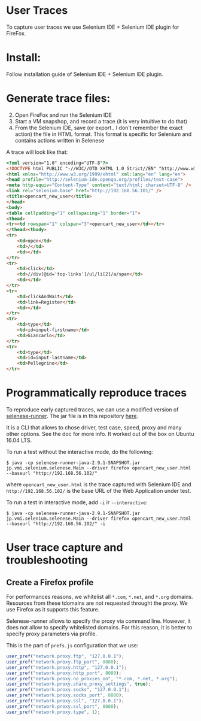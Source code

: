 # User Traces

To capture user traces we use Selenium IDE + Selenium IDE plugin for FireFox.

# Install:

Follow installation guide of Selenium IDE + Selenium IDE plugin.

# Generate trace files:
2. Open FireFox and run the Selenium IDE
3. Start a VM snapshop, and record a trace (it is very intuitive to do that)
4. From the Selenium IDE, save (or export.. I don't remember the exact action) 
the file in HTML format. This format is specific for Selenium and contains actions written in Selenese

A trace will look like that:


```html
<?xml version="1.0" encoding="UTF-8"?>
<!DOCTYPE html PUBLIC "-//W3C//DTD XHTML 1.0 Strict//EN" "http://www.w3.org/TR/xhtml1/DTD/xhtml1-strict.dtd">
<html xmlns="http://www.w3.org/1999/xhtml" xml:lang="en" lang="en">
<head profile="http://selenium-ide.openqa.org/profiles/test-case">
<meta http-equiv="Content-Type" content="text/html; charset=UTF-8" />
<link rel="selenium.base" href="http://192.168.56.101/" />
<title>opencart_new_user</title>
</head>
<body>
<table cellpadding="1" cellspacing="1" border="1">
<thead>
<tr><td rowspan="1" colspan="3">opencart_new_user</td></tr>
</thead><tbody>
<tr>
	<td>open</td>
	<td>/</td>
	<td></td>
</tr>
<tr>
	<td>click</td>
	<td>//div[@id='top-links']/ul/li[2]/a/span</td>
	<td></td>
</tr>
<tr>
	<td>clickAndWait</td>
	<td>link=Register</td>
	<td></td>
</tr>
<tr>
	<td>type</td>
	<td>id=input-firstname</td>
	<td>Giancarlo</td>
</tr>
<tr>
	<td>type</td>
	<td>id=input-lastname</td>
	<td>Pellegrino</td>
</tr>
```

# Programmatically reproduce traces

To reproduce early captured traces, we can use a modified version of 
[selenese-runner](https://github.com/tgianko/selenese-runner-java/tree/newfeat/interactive). 
The jar file is in this repository [here](https://projects.cispa.uni-saarland.de/giancarlo.pellegrino/vilanoo/blob/master/selenese-runner/selenese-runner-java-2.9.1-SNAPSHOT.jar).

It is a CLI that allows to chose driver, test case, speed, proxy and many other 
options. See the doc for more info. It worked out of the box on Ubuntu 16.04 LTS.

To run a test without the interactive mode, do the following:

```
$ java -cp selenese-runner-java-2.9.1-SNAPSHOT.jar jp.vmi.selenium.selenese.Main --driver firefox opencart_new_user.html --baseurl "http://192.168.56.102/"
```

where `opencart_new_user.html` is the trace captured with Selenium IDE and 
`http://192.168.56.102/` is the base URL of the Web Application under test.

To run a test in interactive mode, add `-i` ir `--interactive`:

```
$ java -cp selenese-runner-java-2.9.1-SNAPSHOT.jar jp.vmi.selenium.selenese.Main --driver firefox opencart_new_user.html --baseurl "http://192.168.56.102/" -i
```

# User trace capture and troubleshooting

## Create a Firefox profile

For performances reasons, we whitelist all `*.com`, `*.net`, and `*.org` domains. 
Resources from these tdomains are not requested throught the proxy. We use Firefox
as it supports this feature.

Selenese-runner allows to specify the proxy via command line. However, it does
not allow to specify whitelisted domains. For this reason, it is better to specify
proxy parameters via profile.

This is the part of `prefs.js` configuration that we use:

```javascript
user_pref("network.proxy.ftp", "127.0.0.1");
user_pref("network.proxy.ftp_port", 8080);
user_pref("network.proxy.http", "127.0.0.1");
user_pref("network.proxy.http_port", 8080);
user_pref("network.proxy.no_proxies_on", "*.com, *.net, *.org");
user_pref("network.proxy.share_proxy_settings", true);
user_pref("network.proxy.socks", "127.0.0.1");
user_pref("network.proxy.socks_port", 8080);
user_pref("network.proxy.ssl", "127.0.0.1");
user_pref("network.proxy.ssl_port", 8080);
user_pref("network.proxy.type", 1);
```
